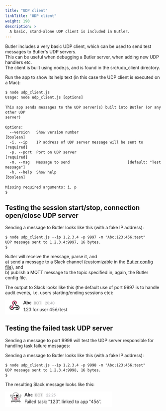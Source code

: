```yaml
---
title: "UDP client"
linkTitle: "UDP client"
weight: 190
description: >
  A basic, stand-alone UDP client is included in Butler.
---
```


Butler includes a very basic UDP client, which can be used to send test messages to Butler's UDP servers.  
This can be useful when debugging a Butler server, when adding new UDP handlers etc.  
The client is built using node.js, and is found in the src/udp_client directory.

Run the app to show its help text (in this case the UDP client is executed on a Mac):

    $ node udp_client.js
    Usage: node udp_client.js [options]

    This app sends messages to the UDP server(s) built into Butler (or any other UDP
    server)

    Options:
      --version   Show version number                                      [boolean]
      -i, --ip    IP address of UDP server message will be sent to        [required]
      -p, --port  Port on UDP server                                      [required]
      -m, --msg   Message to send                          [default: "Test message"]
      -h, --help  Show help                                                [boolean]

    Missing required arguments: i, p
    $

## Testing the session start/stop, connection open/close UDP server

Sending a message to Butler looks like this (with a fake IP address):

    $ node udp_client.js --ip 1.2.3.4 -p 9997 -m "Abc;123;456;test"
    UDP message sent to 1.2.3.4:9997, 16 bytes.
    $   

Butler will receive the message, parse it, and  
a) send a message to a Slack channel (customizable in the [Butler config file](/docs/reference/config-file/)), and  
b) publish a MQTT message to the topic specified in, again, the Butler config file.

The output to Slack looks like this (the default use of port 9997 is to handle audit events, i.e. users starting/ending sessions etc):  

![alt text](slack_audit_event_test_1.jpg "Slack audit event test")

## Testing the failed task UDP server

Sending a message to port 9998 will test the UDP server responsible for handling task failure messages:

Sending a message to Butler looks like this (with a fake IP address):

    $ node udp_client.js --ip 1.2.3.4 -p 9998 -m "Abc;123;456;test"
    UDP message sent to 1.2.3.4:9998, 16 bytes.
    $

The resulting Slack message looks like this:  

![alt text](slack_failed_task_1.jpg "Slack failed task")
